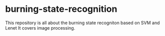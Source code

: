 # burning-state-recognition
This repository is all about the burning state recogniton based on SVM and Lenet
It covers image processing.
